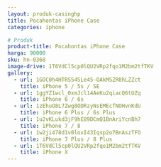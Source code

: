 ```yaml
---
layout: produk-casinghp
title: Pocahontas iPhone Case
categories: iphone

# Produk
product-title: Pocahontas iPhone Case
harga: 90000
sku: hn-0368
image-drive: 1T6VdCl5cp0lQU2VRp2fqo1M2bm2tfTKV
gallery:
  - url: 1GOC0h4HTRS54SLe45-OAkMSZR8hLZZct
    title: iPhone 5 / 5s / SE
  - url: 1ggYZ1wcl_0xmJcl14AeKu2qiacQ6tUZq
    title: iPhone 6 / 6s
  - url: 1zEhuO8L7Zwg8ODRzyNsEMEcfNOHvnKdU
    title: iPhone 6 Plus / 6s Plus
  - url: 1u2vKLukd3jF9hE89DCmQ1BnAriYcnBh7
    title: iPhone 7 / 8
  - url: 1w2ji478d1v0loxI43Iqsp2o7BnAszTFO
    title: iPhone 7 Plus / 8 Plus
  - url: 1T6VdCl5cp0lQU2VRp2fqo1M2bm2tfTKV
    title: iPhone X
---
```


